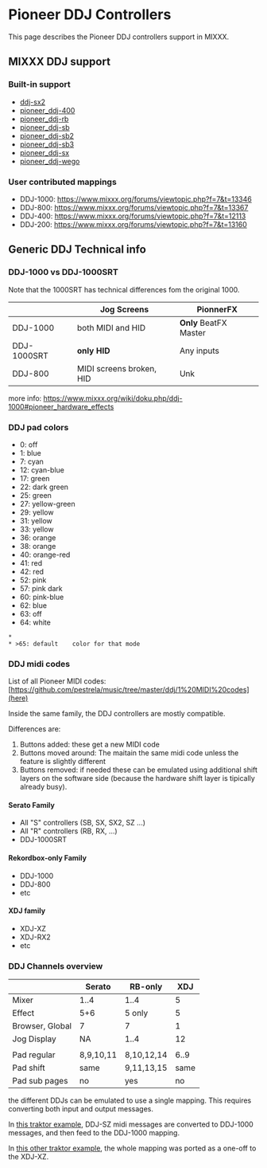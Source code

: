 # Pioneer DDJ Controllers

This page describes the Pioneer DDJ controllers support in MIXXX.

## MIXXX DDJ support

### Built-in support

  - [ddj-sx2](ddj-sx2)
  - [pioneer\_ddj-400](pioneer_ddj-400)
  - [pioneer\_ddj-rb](pioneer_ddj-rb)
  - [pioneer\_ddj-sb](pioneer_ddj-sb)
  - [pioneer\_ddj-sb2](pioneer_ddj-sb2)
  - [pioneer\_ddj-sb3](pioneer_ddj-sb3)
  - [pioneer\_ddj-sx](pioneer_ddj-sx)
  - [pioneer\_ddj-wego](pioneer_ddj-wego)

### User contributed mappings

  - DDJ-1000: <https://www.mixxx.org/forums/viewtopic.php?f=7&t=13346>
  - DDJ-800: <https://www.mixxx.org/forums/viewtopic.php?f=7&t=13367>
  - DDJ-400: <https://www.mixxx.org/forums/viewtopic.php?f=7&t=12113>
  - DDJ-200: <https://www.mixxx.org/forums/viewtopic.php?f=7&t=13160>

## Generic DDJ Technical info

### DDJ-1000 vs DDJ-1000SRT

Note that the 1000SRT has technical differences fom the original 1000.

|             | Jog Screens              | PionnerFX              |
| ----------- | ------------------------ | ---------------------- |
| DDJ-1000    | both MIDI and HID        | **Only** BeatFX Master |
| DDJ-1000SRT | **only HID**             | Any inputs             |
| DDJ-800     | MIDI screens broken, HID | Unk                    |

more info:
<https://www.mixxx.org/wiki/doku.php/ddj-1000#pioneer_hardware_effects>

### DDJ pad colors

  - 0: off
  - 1: blue
  - 7: cyan
  - 12: cyan-blue
  - 17: green
  - 22: dark green
  - 25: green
  - 27: yellow-green
  - 29: yellow
  - 31: yellow
  - 33: yellow
  - 36: orange
  - 38: orange
  - 40: orange-red
  - 41: red
  - 42: red
  - 52: pink
  - 57: pink dark
  - 60: pink-blue
  - 62: blue
  - 63: off
  - 64: white

<!-- end list -->

    * 
    * >65: default    color for that mode

### DDJ midi codes

List of all Pioneer MIDI
codes:[https://github.com/pestrela/music/tree/master/ddj/1%20MIDI%20codes](here)

Inside the same family, the DDJ controllers are mostly compatible.

Differences are:

1.  Buttons added: these get a new MIDI code
2.  Buttons moved around: The maitain the same midi code unless the
    feature is slightly different
3.  Buttons removed: if needed these can be emulated using additional
    shift layers on the software side (because the hardware shift layer
    is tipically already busy).

#### Serato Family

  - All "S" controllers (SB, SX, SX2, SZ ...)
  - All "R" controllers (RB, RX, ...)
  - DDJ-1000SRT

#### Rekordbox-only Family

  - DDJ-1000 
  - DDJ-800
  - etc

#### XDJ family

  - XDJ-XZ
  - XDJ-RX2
  - etc

### DDJ Channels overview

|                 | Serato    | RB-only    | XDJ  |
| --------------- | --------- | ---------- | ---- |
| Mixer           | 1..4      | 1..4       | 5    |
| Effect          | 5+6       | 5 only     | 5    |
| Browser, Global | 7         | 7          | 1    |
| Jog Display     | NA        | 1..4       | 12   |
|                 |           |            |      |
| Pad regular     | 8,9,10,11 | 8,10,12,14 | 6..9 |
| Pad shift       | same      | 9,11,13,15 | same |
| Pad sub pages   | no        | yes        | no   |

the different DDJs can be emulated to use a single mapping. This
requires converting both input and output messages.

In [this traktor example](https://maps.djtechtools.com/mappings/9222),
DDJ-SZ midi messages are converted to DDJ-1000 messages, and then feed
to the DDJ-1000 mapping.

In [this other traktor
example](https://maps.djtechtools.com/mappings/10305), the whole mapping
was ported as a one-off to the XDJ-XZ.
